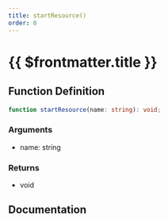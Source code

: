 ```yaml
---
title: startResource()
order: 0
---
```


# {{ $frontmatter.title }}

<!--@include: ./startResource_partial_header.md-->

## Function Definition

```ts
function startResource(name: string): void;
```

### Arguments

* name: string

### Returns

* void

## Documentation

<!--@include: ./startResource_partial_footer.md-->
